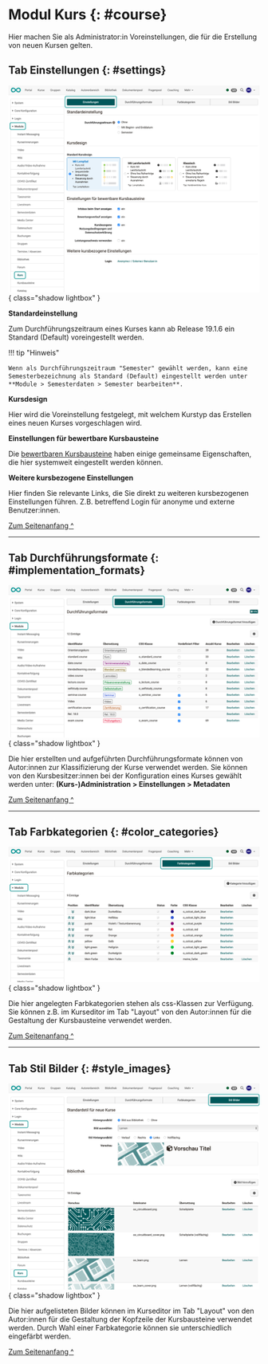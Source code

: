 # Modul Kurs {: #course}


Hier machen Sie als Administrator:in Voreinstellungen, die für die Erstellung von neuen Kursen gelten.

## Tab Einstellungen {: #settings}

![modules_course_settings_v1_de.png](assets/modules_course_settings_v1_de.png){ class="shadow lightbox" }

**Standardeinstellung**

Zum Durchführungszeitraum eines Kurses kann ab Release 19.1.6 ein Standard (Default) voreingestellt werden.


!!! tip "Hinweis"

    Wenn als Durchführungszeitraum "Semester" gewählt werden, kann eine Semesterbezeichnung als Standard (Default) eingestellt werden unter **Module > Semesterdaten > Semester bearbeiten**.

**Kursdesign**

Hier wird die Voreinstellung festgelegt, mit welchem Kurstyp das Erstellen eines neuen Kurses vorgeschlagen wird.


**Einstellungen für bewertbare Kursbausteine**

Die [bewertbaren Kursbausteine](../../manual_user/learningresources/Assessment_of_course_modules.de.md) haben einige gemeinsame Eigenschaften, die hier systemweit eingestellt werden können.


**Weitere kursbezogene Einstellungen**

Hier finden Sie relevante Links, die Sie direkt zu weiteren kursbezogenen Einstellungen führen.
Z.B. betreffend Login für anonyme und externe Benutzer:innen.



[Zum Seitenanfang ^](#course)

---


## Tab Durchführungsformate {: #implementation_formats}

![modules_course_implementation_formats_v1_de.png](assets/modules_course_implementation_formats_v1_de.png){ class="shadow lightbox" }

Die hier erstellten und aufgeführten Durchführungsformate können von Autor:innen zur Klassifizierung der Kurse verwendet werden. Sie können von den Kursbesitzer:innen bei der Konfiguration eines Kurses gewählt werden unter: **(Kurs-)Administration > Einstellungen > Metadaten**


[Zum Seitenanfang ^](#course)

---


## Tab Farbkategorien {: #color_categories}

![modules_course_color_categories_v1_de.png](assets/modules_course_color_categories_v1_de.png){ class="shadow lightbox" }

Die hier angelegten Farbkategorien stehen als css-Klassen zur Verfügung. Sie können z.B. im Kurseditor im Tab "Layout" von den Autor:innen für die Gestaltung der Kursbausteine verwendet werden.

[Zum Seitenanfang ^](#course)

---

## Tab Stil Bilder {: #style_images}

![modules_course_style_images_v1_de.png](assets/modules_course_style_images_v1_de.png){ class="shadow lightbox" }

Die hier aufgelisteten Bilder können im Kurseditor im Tab "Layout" von den Autor:innen für die Gestaltung der Kopfzeile der Kursbausteine verwendet werden. Durch Wahl einer Farbkategorie können sie unterschiedlich eingefärbt werden.


[Zum Seitenanfang ^](#course)

